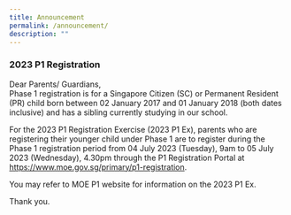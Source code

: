 ```yaml
---
title: Announcement
permalink: /announcement/
description: ""
---
```

### 2023 P1 Registration
Dear Parents/ Guardians,<br>
Phase 1 registration is for a Singapore Citizen (SC) or Permanent Resident (PR) child born between 02 January 2017 and 01 January 2018 (both dates inclusive) and has a sibling currently studying in our school. 

For the 2023 P1 Registration Exercise (2023 P1 Ex), parents who are registering their younger child under Phase 1 are to register during the Phase 1 registration period from 04 July 2023 (Tuesday), 9am to 05 July 2023 (Wednesday), 4.30pm through the P1 Registration Portal at https://www.moe.gov.sg/primary/p1-registration. 

You may refer to MOE P1 website for information on the 2023 P1 Ex. 

Thank you.